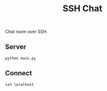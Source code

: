<h1 align="center">
 SSH Chat
</h1>

<br />

Chat room over SSH.

## Server

```shell
python main.py
```

## Connect

```shell
ssh localhost
```